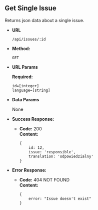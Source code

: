**Get Single Issue**
----
  Returns json data about a single issue.

* **URL**

  `/api/issues/:id`

* **Method:**

  `GET`
  
*  **URL Params**

   **Required:**
 
   `id=[integer]` <br/>
   `language=[string]`

* **Data Params**

  None

* **Success Response:**

  * **Code:** 200 <br />
    **Content:** 
    ```
    {
        id: 12,
        issue: 'responsible',
        translation: 'odpowiedzialny'
    }
    ```
 
* **Error Response:**

  * **Code:** 404 NOT FOUND <br />
    **Content:**
    ```
    {
        error: "Issue doesn't exist"
    }
    ```